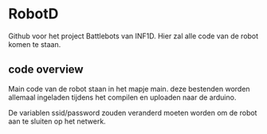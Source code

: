 # RobotD

Github voor het project Battlebots van INF1D.
Hier zal alle code van de robot komen te staan.

## code overview

Main code van de robot staan in het mapje main.
deze bestenden worden allemaal ingeladen tijdens het compilen en uploaden naar de arduino.

De variablen ssid/password zouden veranderd moeten worden om de robot aan te sluiten op het netwerk.
